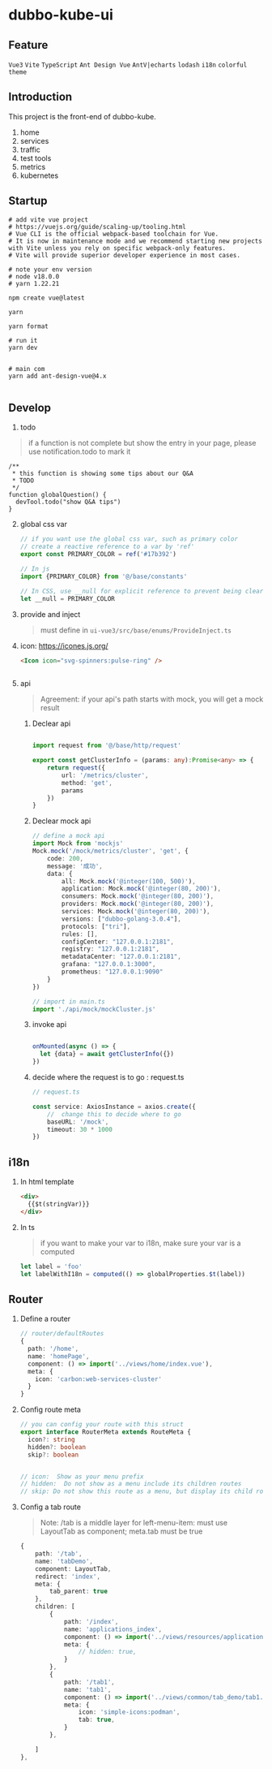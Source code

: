 # dubbo-kube-ui

## Feature

`Vue3` `Vite` `TypeScript` `Ant Design Vue` `AntV|echarts` `lodash` `i18n` `colorful theme`

## Introduction
This project is the front-end of dubbo-kube.

1. home
2. services
3. traffic
4. test tools
5. metrics
6. kubernetes

## Startup

```shell
# add vite vue project
# https://vuejs.org/guide/scaling-up/tooling.html
# Vue CLI is the official webpack-based toolchain for Vue. 
# It is now in maintenance mode and we recommend starting new projects with Vite unless you rely on specific webpack-only features. 
# Vite will provide superior developer experience in most cases.

# note your env version
# node v18.0.0
# yarn 1.22.21

npm create vue@latest

yarn

yarn format

# run it
yarn dev


# main com
yarn add ant-design-vue@4.x


```

## Develop
1. todo
> if a function is not complete but show the entry in your page, 
> please use notification.todo to mark it
```shell
/**
 * this function is showing some tips about our Q&A
 * TODO
 */
function globalQuestion() {
  devTool.todo("show Q&A tips")
}
```
2. global css var 
   ```js
   // if you want use the global css var, such as primary color
   // create a reactive reference to a var by 'ref'
   export const PRIMARY_COLOR = ref('#17b392')
   
   // In js
   import {PRIMARY_COLOR} from '@/base/constants'
   
   // In CSS, use __null for explicit reference to prevent being cleared by code formatting.
   let __null = PRIMARY_COLOR
   
   ```

3. provide and inject

   > must define in `ui-vue3/src/base/enums/ProvideInject.ts`

4. icon: https://icones.js.org/

   ```html
   <Icon icon="svg-spinners:pulse-ring" />
     
   ```

5. api

   > Agreement: if your api's path starts with mock, you will get a mock result

   1. Declear api

      ```ts
      
      import request from '@/base/http/request'
      
      export const getClusterInfo = (params: any):Promise<any> => {
          return request({
              url: '/metrics/cluster',
              method: 'get',
              params
          })
      }
      
      ```

      

   2. Declear mock api

      ```ts
      // define a mock api
      import Mock from 'mockjs'
      Mock.mock('/mock/metrics/cluster', 'get', {
          code: 200,
          message: '成功',
          data: {
              all: Mock.mock('@integer(100, 500)'),
              application: Mock.mock('@integer(80, 200)'),
              consumers: Mock.mock('@integer(80, 200)'),
              providers: Mock.mock('@integer(80, 200)'),
              services: Mock.mock('@integer(80, 200)'),
              versions: ["dubbo-golang-3.0.4"],
              protocols: ["tri"],
              rules: [],
              configCenter: "127.0.0.1:2181",
              registry: "127.0.0.1:2181",
              metadataCenter: "127.0.0.1:2181",
              grafana: "127.0.0.1:3000",
              prometheus: "127.0.0.1:9090"
          }
      })
      
      // import in main.ts
      import './api/mock/mockCluster.js'
      
      ```

   3. invoke api

      ```ts
      
      onMounted(async () => {
        let {data} = await getClusterInfo({})
      })
      ```

   4. decide where the request is to go : request.ts

      ```ts
      // request.ts
      
      const service: AxiosInstance = axios.create({
          //  change this to decide where to go
          baseURL: '/mock',
          timeout: 30 * 1000
      })
      ```

## i18n

1. In html template

   ```html
   <div>
     {{$t(stringVar)}}
   </div>
   ```

2. In ts 

   > if you want to make your var to i18n, make sure your var is a computed

   ```ts
   let label = 'foo'
   let labelWithI18n = computed(() => globalProperties.$t(label))
   ```

   

## Router

1. Define a router

   ```ts
   // router/defaultRoutes
   {
     path: '/home',
     name: 'homePage',
     component: () => import('../views/home/index.vue'),
     meta: {
       icon: 'carbon:web-services-cluster'
     }
   }
   ```

   

2. Config route meta

   ```ts
   // you can config your route with this struct
   export interface RouterMeta extends RouteMeta {
     icon?: string
     hidden?: boolean
     skip?: boolean
   
   
   // icon:  Show as your menu prefix
   // hidden:  Do not show as a menu include its children routes
   // skip: Do not show this route as a menu, but display its child routes.
   
   ```

3. Config a tab route

   > Note:  /tab is a middle layer for left-menu-item: must use LayoutTab as component; meta.tab must be true

   ```ts
   {
       path: '/tab',
       name: 'tabDemo',
       component: LayoutTab,
       redirect: 'index',
       meta: {
           tab_parent: true
       },
       children: [
           {
               path: '/index',
               name: 'applications_index',
               component: () => import('../views/resources/applications/index.vue'),
               meta: {
                   // hidden: true,
               }
           },
           {
               path: '/tab1',
               name: 'tab1',
               component: () => import('../views/common/tab_demo/tab1.vue'),
               meta: {
                   icon: 'simple-icons:podman',
                   tab: true,
               }
           },
   
       ]
   },
   ```

   

   

   